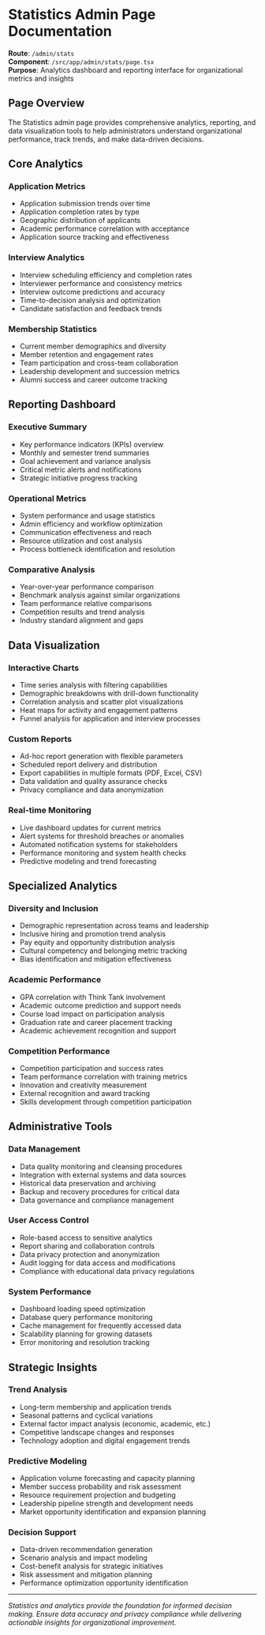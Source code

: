 # Statistics Admin Page Documentation

**Route**: `/admin/stats`  
**Component**: `/src/app/admin/stats/page.tsx`  
**Purpose**: Analytics dashboard and reporting interface for organizational metrics and insights

## Page Overview

The Statistics admin page provides comprehensive analytics, reporting, and data visualization tools to help administrators understand organizational performance, track trends, and make data-driven decisions.

## Core Analytics

### Application Metrics

- Application submission trends over time
- Application completion rates by type
- Geographic distribution of applicants
- Academic performance correlation with acceptance
- Application source tracking and effectiveness

### Interview Analytics

- Interview scheduling efficiency and completion rates
- Interviewer performance and consistency metrics
- Interview outcome predictions and accuracy
- Time-to-decision analysis and optimization
- Candidate satisfaction and feedback trends

### Membership Statistics

- Current member demographics and diversity
- Member retention and engagement rates
- Team participation and cross-team collaboration
- Leadership development and succession metrics
- Alumni success and career outcome tracking

## Reporting Dashboard

### Executive Summary

- Key performance indicators (KPIs) overview
- Monthly and semester trend summaries
- Goal achievement and variance analysis
- Critical metric alerts and notifications
- Strategic initiative progress tracking

### Operational Metrics

- System performance and usage statistics
- Admin efficiency and workflow optimization
- Communication effectiveness and reach
- Resource utilization and cost analysis
- Process bottleneck identification and resolution

### Comparative Analysis

- Year-over-year performance comparison
- Benchmark analysis against similar organizations
- Team performance relative comparisons
- Competition results and trend analysis
- Industry standard alignment and gaps

## Data Visualization

### Interactive Charts

- Time series analysis with filtering capabilities
- Demographic breakdowns with drill-down functionality
- Correlation analysis and scatter plot visualizations
- Heat maps for activity and engagement patterns
- Funnel analysis for application and interview processes

### Custom Reports

- Ad-hoc report generation with flexible parameters
- Scheduled report delivery and distribution
- Export capabilities in multiple formats (PDF, Excel, CSV)
- Data validation and quality assurance checks
- Privacy compliance and data anonymization

### Real-time Monitoring

- Live dashboard updates for current metrics
- Alert systems for threshold breaches or anomalies
- Automated notification systems for stakeholders
- Performance monitoring and system health checks
- Predictive modeling and trend forecasting

## Specialized Analytics

### Diversity and Inclusion

- Demographic representation across teams and leadership
- Inclusive hiring and promotion trend analysis
- Pay equity and opportunity distribution analysis
- Cultural competency and belonging metric tracking
- Bias identification and mitigation effectiveness

### Academic Performance

- GPA correlation with Think Tank involvement
- Academic outcome prediction and support needs
- Course load impact on participation analysis
- Graduation rate and career placement tracking
- Academic achievement recognition and support

### Competition Performance

- Competition participation and success rates
- Team performance correlation with training metrics
- Innovation and creativity measurement
- External recognition and award tracking
- Skills development through competition participation

## Administrative Tools

### Data Management

- Data quality monitoring and cleansing procedures
- Integration with external systems and data sources
- Historical data preservation and archiving
- Backup and recovery procedures for critical data
- Data governance and compliance management

### User Access Control

- Role-based access to sensitive analytics
- Report sharing and collaboration controls
- Data privacy protection and anonymization
- Audit logging for data access and modifications
- Compliance with educational data privacy regulations

### System Performance

- Dashboard loading speed optimization
- Database query performance monitoring
- Cache management for frequently accessed data
- Scalability planning for growing datasets
- Error monitoring and resolution tracking

## Strategic Insights

### Trend Analysis

- Long-term membership and application trends
- Seasonal patterns and cyclical variations
- External factor impact analysis (economic, academic, etc.)
- Competitive landscape changes and responses
- Technology adoption and digital engagement trends

### Predictive Modeling

- Application volume forecasting and capacity planning
- Member success probability and risk assessment
- Resource requirement projection and budgeting
- Leadership pipeline strength and development needs
- Market opportunity identification and expansion planning

### Decision Support

- Data-driven recommendation generation
- Scenario analysis and impact modeling
- Cost-benefit analysis for strategic initiatives
- Risk assessment and mitigation planning
- Performance optimization opportunity identification

---

_Statistics and analytics provide the foundation for informed decision making. Ensure data accuracy and privacy compliance while delivering actionable insights for organizational improvement._
